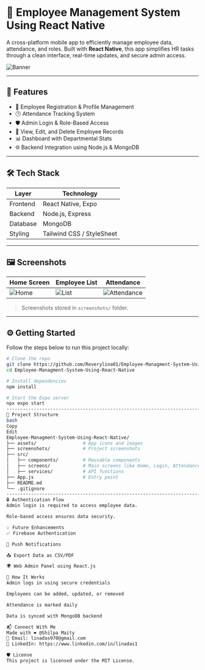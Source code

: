 # 📱 Employee Management System Using React Native

A cross-platform mobile app to efficiently manage employee data, attendance, and roles. Built with **React Native**, this app simplifies HR tasks through a clean interface, real-time updates, and secure admin access.

![Banner](screenshots/banner.png)

---

## 🚀 Features

- 👤 Employee Registration & Profile Management  
- 🕒 Attendance Tracking System  
- 🛡️ Admin Login & Role-Based Access  
- 🧾 View, Edit, and Delete Employee Records  
- 📊 Dashboard with Departmental Stats  
- 🌐 Backend Integration using Node.js & MongoDB  

---

## 🛠️ Tech Stack

| Layer       | Technology              |
|-------------|--------------------------|
| Frontend    | React Native, Expo       |
| Backend     | Node.js, Express         |
| Database    | MongoDB                  |
| Styling     | Tailwind CSS / StyleSheet|

---

## 🖼️ Screenshots

| Home Screen | Employee List | Attendance |
|-------------|---------------|------------|
| ![Home](screenshots/home.png) | ![List](screenshots/list.png) | ![Attendance](screenshots/attendance.png) |

> Screenshots stored in `screenshots/` folder.

---

## ⚙️ Getting Started

Follow the steps below to run this project locally:

```bash
# Clone the repo
git clone https://github.com/Reverylina01/Employee-Managment-System-Using-React-Native.git
cd Employee-Managment-System-Using-React-Native

# Install dependencies
npm install

# Start the Expo server
npx expo start
-----------------------------------------------------------------------------------------------------------------------------------------
📂 Project Structure
bash
Copy
Edit
Employee-Managment-System-Using-React-Native/
├── assets/                 # App icons and images
├── screenshots/            # Project screenshots
├── src/
│   ├── components/         # Reusable components
│   ├── screens/            # Main screens like Home, Login, Attendance
│   ├── services/           # API functions
├── App.js                  # Entry point
├── README.md
└── .gitignore
--------------------------------------------------------------------------------------------------------------------------------------------
🔒 Authentication Flow
Admin login is required to access employee data.

Role-based access ensures data security.

💡 Future Enhancements
✅ Firebase Authentication

📱 Push Notifications

📤 Export Data as CSV/PDF

🌍 Web Admin Panel using React.js

🧠 How It Works
Admin logs in using secure credentials

Employees can be added, updated, or removed

Attendance is marked daily

Data is synced with MongoDB backend

📬 Connect With Me
Made with ❤️ @Shilpa Maity
📧 Email: linadas970@gmail.com
📱 LinkedIn: https://www.linkedin.com/in/linadas1

🛡️ License
This project is licensed under the MIT License.
